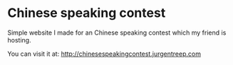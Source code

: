 # Chinese speaking contest
Simple website I made for an Chinese speaking contest which my friend is hosting.

You can visit it at: http://chinesespeakingcontest.jurgentreep.com
